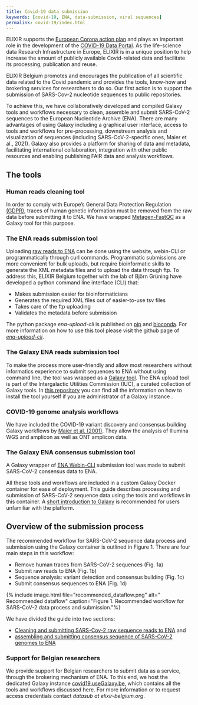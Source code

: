 ```yaml
---
title: Covid-19 data submission
keywords: [covid-19, ENA, data-submission, viral sequences]
permalink: covid-19/index.html
---
```


ELIXIR supports the [European Corona action plan](https://ec.europa.eu/info/sites/info/files/covid-firsteravscorona_actions.pdf) and plays an important role in the development of the [COVID-19 Data Portal](https://www.covid19dataportal.org). As the life-science data Research Infrastructure in Europe, ELIXIR is in a unique position to help increase the amount of publicly available Covid-related data and facilitate its processing, publication and reuse.

ELIXIR Belgium promotes and encourages the publication of all scientific data related to the Covid  pandemic and provides the tools, know-how and brokering services for researchers to do so. Our first action is to support the submission of SARS-Cov-2 nucleotide sequences to public repositories.

To achieve this, we have collaboratively developed and compiled Galaxy tools and workflows necessary to clean, assemble and submit SARS-CoV-2 sequences to the European Nucleotide Archive (ENA). There are many advantages of using Galaxy including a graphical user interface, access to tools and workflows for pre-processing, downstream analysis and visualization of sequences (including SARS-CoV-2-specific ones, Maier et al., 2021). Galaxy also provides a platform for sharing of data and metadata, facilitating international collaboration, integration with other public resources and enabling publishing FAIR data and analysis workflows.


## The tools
### Human reads cleaning tool
In order to comply with Europe’s General Data Protection Regulation [(GDPR)](https://ec.europa.eu/info/law/law-topic/data-protection/eu-data-protection-rules_en), traces of human genetic information must be removed from the raw data before submitting it to ENA. We have wrapped [Metagen-FastQC](https://github.com/Finn-Lab/Metagen-FastQC) as a Galaxy tool for this purpose.

### The ENA reads submission tool

Uploading [raw reads to ENA](https://ena-docs.readthedocs.io/en/latest/submit/general-guide.html) can be done using the website, webin-CLI or programmatically through curl commands.
Programmatic submissions are more convenient for bulk uploads, but require bioinformatic skills to generate the XML metadata files and to upload the data through ftp.
To address this, ELIXIR Belgium together with the lab of Björn Grüning have developed a python command line interface (CLI) that:
- Makes submission easier for bioinformaticians
- Generates the required XML files out of easier-to-use tsv files
- Takes care of the ftp uploading
- Validates the metadata before submission

The python package *ena-upload-cli* is published on [pip](https://pypi.org/project/ena-upload-cli/) and [bioconda](https://anaconda.org/bioconda/ena-upload-cli). For more information on how to use this tool please visit the github page of *[ena-upload-cli](https://github.com/usegalaxy-eu/ena-upload-cli)*.

### The Galaxy ENA reads submission tool
To make the process more user-friendly and allow most researchers without informatics experience to submit sequences to ENA without using command line, the tool was wrapped as a [Galaxy tool](https://toolshed.g2.bx.psu.edu/view/iuc/ena_upload/382518f24d6d). The ENA upload tool is part of the Intergalactic Utilities Commission (IUC), a curated collection of Galaxy tools. In [this repository](https://github.com/galaxyproject/tools-iuc/tree/master/tools/ena_upload) you can find all the information on how to install the tool yourself if you are administrator of a Galaxy instance .

### COVID-19 genome analysis workflows
We have included the COVID-19 variant discovery and consensus building Galaxy workflows by [Maier et al. (2001)](https://doi.org/10.1101/2021.03.25.437046). They allow the analysis of Illumina WGS and amplicon as well as ONT amplicon data.

### The Galaxy ENA consensus submission tool
A Galaxy wrapper of [ENA Webin-CLI](https://github.com/enasequence/webin-cli) submission tool was made to submit SARS-CoV-2 consensus data to ENA.


All these tools and workflows are included in a custom Galaxy Docker container for ease of deployment. This guide describes processing and submission of SARS-CoV-2 sequence data using the tools and workflows in this container. A [short introduction to Galaxy](https://training.galaxyproject.org/training-material/topics/introduction/tutorials/galaxy-intro-short/tutorial.html) is recommended for users unfamiliar with the platform.


## Overview of the submission process
The recommended workflow for SARS-CoV-2 sequence data process and submission using the Galaxy container is outlined in Figure 1.
There are four main steps in this workflow:
* Remove human traces from SARS-CoV-2 sequences (Fig. 1a)
* Submit raw reads to ENA (Fig. 1b) <!--- footnote with CLI (A tool to submit raw reads to ENA (command line)), also available at usegalaxy.eu--->
* Sequence analysis: variant detection and consensus building (Fig. 1c) <!--- Reference BioRXive paper --->
* Submit consensus sequences to ENA (Fig. 1d) <!--- based on Webin-CLI also available at usegalaxy.eu--->

{% include image.html file="recommended_dataflow.png" alt=" Recommended dataflow" caption="Figure 1. Recommended workflow for SARS-CoV-2 data process and submission."%}


We have divided the guide into two sections:
* [Cleaning and submitting SARS-Cov-2 raw sequence reads to ENA](sarscov2_submission) and
* [assembling and submitting consensus sequence of SARS-CoV-2 genomes to ENA](sarscov2_assembly_submission)


### Support for Belgian researchers

We provide support for Belgian researchers to submit data as a service, through the brokering mechanism of ENA. To this end, we host the dedicated Galaxy instance [covid19.useGalaxy.be](covid19.useGalaxy.be), which contains all the tools and workflows discussed here. For more information or to request access credentials contact *datasub at elixir-belgium.org*.



<!---  --->
